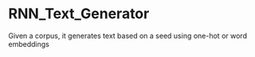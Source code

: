 # RNN_Text_Generator
Given a corpus, it generates text based on a seed using one-hot or word embeddings
